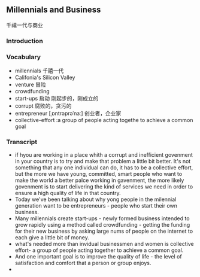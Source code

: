 ## Millennials and Business

千禧一代与商业



### Introduction

### Vocabulary

- millennials 千禧一代
- Califonia's Silicon Valley
- venture 冒险
- crowdfunding
- start-ups 启动 刚起步的，刚成立的
- corrupt 腐败的，贪污的
- entrepreneur [ˌɒntrəprəˈnɜː] 创业者，企业家
- collective-effort :a group of people acting togethe to achieve a common goal

### Transcript

- if hyou are working in a place whith a corrupt and inefficient govenment in your country is to try and make that problem a little bit better. It's not something that any one individual can do, it has to be a collective effort, but the more we have young, committed, smart people who want to make the world a better palce working in gavenment, the more likely govenment is to start delivering the kind of services we need in order to ensure a high quality of life in that country.
- Today we've been talking about why yong people in the milennial generation want to be entrepreneurs - people who start their own business.
- Many millennials create start-ups - newly formed business intended to grow rapidly using a  method called crowdfunding - getting the funding for their new business by asking large nums of people on the internet to each give a little bit of money.
- what's needed more than invidual businessmen and women is collective effort- a group of people acting together to achieve a common goal.
- And one important goal is to improve the quality of life - the level of satisfaction and comfort that a person or group enjoys.
- 

